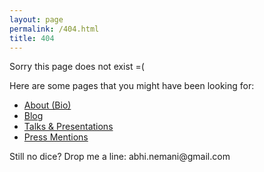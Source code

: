 ```yaml
---
layout: page
permalink: /404.html
title: 404
---
```


<p>Sorry this page does not exist =(</p>
<p>Here are some pages that you might have been looking for:
	<ul>
		<li><a href="/about">About (Bio)</a></li>
		<li><a href="https://medium.com/@abhinemani">Blog</a></li>
		<li><a href="/talks">Talks & Presentations</a></li>
		<li><a href="/press">Press Mentions</a></li>
	</ul>
	Still no dice? Drop me a line: abhi.nemani@gmail.com
</p>


